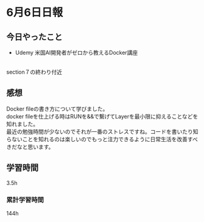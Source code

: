#  6月6日日報
##  今日やったこと
* Udemy 米国AI開発者がゼロから教えるDocker講座
<br>
section７の終わり付近

##  感想
Docker fileの書き方について学びました。
<br>
docker fileを仕上げる時はRUNを&&で繋げてLayerを最小限に抑えることなどを知れました。
<br>
最近の勉強時間が少ないのでそれが一番のストレスですね。コードを書いたり知らないことを知れるのは楽しいのでもっと注力できるように日常生活を改善すべきだなと思います。

##  学習時間
3.5h

###  累計学習時間
144h
